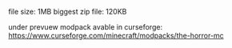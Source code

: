 file size: 1MB
biggest zip file: 120KB

under prevuew
modpack avable in curseforge: https://www.curseforge.com/minecraft/modpacks/the-horror-mc
